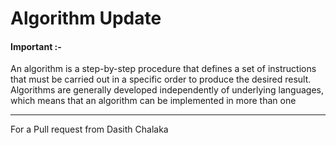 # Algorithm Update

#### Important :- 

An algorithm is a step-by-step procedure that defines a set of instructions that must be carried out in a specific order to produce the desired result. Algorithms are generally developed independently of underlying languages, which means that an algorithm can be implemented in more than one
*** 

For a Pull request from Dasith Chalaka
